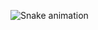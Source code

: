 
![Snake animation](https://github.com/eric-lemos/eric-lemos/blob/output/github-contribution-grid-snake.svg)
